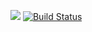 [![](https://jitpack.io/v/alekgit/casino.svg)](https://jitpack.io/#alekgit/casino)
[![Build Status](https://travis-ci.org/alekgit/casino.svg?branch=github)](https://travis-ci.org/alekgit/casino)

#
